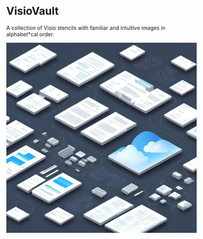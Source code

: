 # VisioVault
A collection of Visio stencils with familiar and intuitive images in alphabet*cal order.

![VisioVault](.images/VisioVault-cover.jpg "VisioVault")
